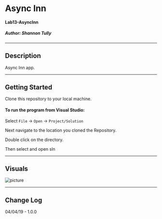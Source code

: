 # Async Inn
#### Lab13-AsyncInn
##### *Author: Shannon Tully*

------------------------------

## Description
Async Inn app.

------------------------------

## Getting Started
Clone this repository to your local machine.

#### To run the program from Visual Studio:
Select ```File``` -> ```Open``` -> ```Project/Solution```

Next navigate to the location you cloned the Repository.

Double click on the directory.

Then select and open sln

------------------------------

## Visuals

![picture]()

------------------------------

## Change Log
04/04/19 - 1.0.0

